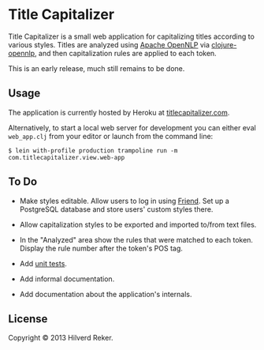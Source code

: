 # Title Capitalizer

Title Capitalizer is a small web application for capitalizing titles according
to various styles. Titles are analyzed using
[Apache OpenNLP](https://opennlp.apache.org/) via
[clojure-opennlp](https://github.com/dakrone/clojure-opennlp), and then
capitalization rules are applied to each token.

This is an early release, much still remains to be done.

## Usage

The application is currently hosted by Heroku at
[titlecapitalizer.com](http://www.titlecapitalizer.com/).

Alternatively, to start a local web server for development you can either eval
`web_app.clj` from your editor or launch from the command line:

    $ lein with-profile production trampoline run -m com.titlecapitalizer.view.web-app

## To Do

* Make styles editable. Allow users to log in using
  [Friend](https://github.com/cemerick/friend). Set up a PostgreSQL database and
  store users' custom styles there.

* Allow capitalization styles to be exported and imported to/from text files.

* In the "Analyzed" area show the rules that were matched to each token. Display
  the rule number after the token's POS tag.

* Add [unit tests](https://github.com/marick/Midje).

* Add informal documentation.

* Add documentation about the application's internals.

## License

Copyright © 2013 Hilverd Reker.

